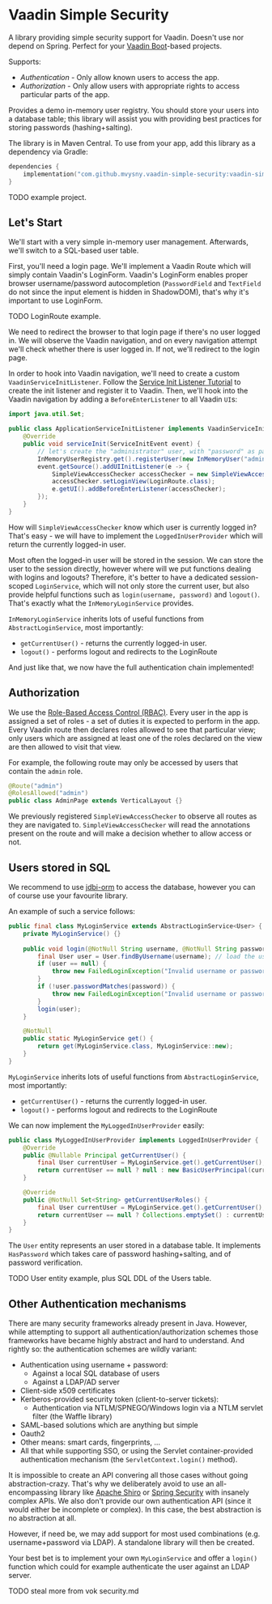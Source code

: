 # Vaadin Simple Security

A library providing simple security support for Vaadin. Doesn't use nor depend on Spring. Perfect for
your [Vaadin Boot](https://github.com/mvysny/vaadin-boot)-based projects.

Supports:

* *Authentication* - Only allow known users to access the app.
* *Authorization* - Only allow users with appropriate rights to access particular parts of the app.

Provides a demo in-memory user registry. You should store your users into a database table;
this library will assist you with providing best practices for storing passwords (hashing+salting).

The library is in Maven Central. To use from your app, add this library as a dependency via Gradle:
```kotlin
dependencies {
    implementation("com.github.mvysny.vaadin-simple-security:vaadin-simple-security:0.1")
}
```

TODO example project.

## Let's Start

We'll start with a very simple in-memory user management. Afterwards, we'll switch to a SQL-based user table.

First, you'll need a login page. We'll implement a Vaadin Route which will simply contain
Vaadin's LoginForm. Vaadin's LoginForm enables proper browser username/password autocompletion (`PasswordField` and `TextField` do not since the input element is hidden in ShadowDOM),
that's why it's important to use LoginForm.

TODO LoginRoute example.

We need to redirect the browser to that login page if there's no user logged in.
We will observe the Vaadin navigation, and on every navigation attempt we'll check
whether there is user logged in. If not, we'll redirect to the login page.

In order to hook into Vaadin navigation, we'll need to create a custom `VaadinServiceInitListener`.
Follow the [Service Init Listener Tutorial](https://vaadin.com/docs/v14/flow/advanced/tutorial-service-init-listener) to create
the init listener and register it to Vaadin. Then, we'll hook into the Vaadin navigation
by adding a `BeforeEnterListener` to all Vaadin `UI`s:

```java
import java.util.Set;

public class ApplicationServiceInitListener implements VaadinServiceInitListener {
    @Override
    public void serviceInit(ServiceInitEvent event) {
        // let's create the "administrator" user, with "password" as password, having the "admin" role.
        InMemoryUserRegistry.get().registerUser(new InMemoryUser("administrator", "password", Set.of("admin")));
        event.getSource().addUIInitListener(e -> {
            SimpleViewAccessChecker accessChecker = new SimpleViewAccessChecker(new InMemoryLoggedInUserProvider());
            accessChecker.setLoginView(LoginRoute.class);
            e.getUI().addBeforeEnterListener(accessChecker);
        });
    }
}
```

How will `SimpleViewAccessChecker` know which user is currently logged in? That's easy -
we will have to implement the `LoggedInUserProvider` which will return the currently logged-in user.

Most often the logged-in user will be stored in the session. We can store the user
to the session directly, however where will we put functions dealing with logins and logouts?
Therefore, it's better to have a dedicated session-scoped `LoginService`, which will not only store the current user,
but also provide helpful functions such as `login(username, password)` and `logout()`.
That's exactly what the `InMemoryLoginService` provides.

`InMemoryLoginService` inherits lots of useful functions from `AbstractLoginService`, most importantly:

* `getCurrentUser()` - returns the currently logged-in user.
* `logout()` - performs logout and redirects to the LoginRoute

And just like that, we now have the full authentication chain implemented!

## Authorization

We use the [Role-Based Access Control (RBAC)](https://en.wikipedia.org/wiki/Role-based_access_control).
Every user in the app is assigned
a set of roles - a set of duties it is expected to perform in the app. Every Vaadin route
then declares roles allowed to see that particular view; only users which are assigned at least one
of the roles declared on the view are then allowed to visit that view.

For example, the following route may only be accessed by users that contain the `admin` role.

```java
@Route("admin")
@RolesAllowed("admin")
public class AdminPage extends VerticalLayout {}
```

We previously registered `SimpleViewAccessChecker` to observe all routes as they are navigated to.
`SimpleViewAccessChecker` will read the annotations present on the route and will make a decision
whether to allow access or not.

## Users stored in SQL

We recommend to use [jdbi-orm](https://gitlab.com/mvysny/jdbi-orm) to access the database,
however you can of course use your favourite library.

An example of such a service follows:
```java
public final class MyLoginService extends AbstractLoginService<User> {
    private MyLoginService() {}
    
    public void login(@NotNull String username, @NotNull String password) throws LoginException {
        final User user = User.findByUsername(username); // load the user from the database
        if (user == null) {
            throw new FailedLoginException("Invalid username or password");
        }
        if (!user.passwordMatches(password)) {
            throw new FailedLoginException("Invalid username or password");
        }
        login(user);
    }

    @NotNull
    public static MyLoginService get() {
        return get(MyLoginService.class, MyLoginService::new);
    }
}
```

`MyLoginService` inherits lots of useful functions from `AbstractLoginService`, most importantly:

* `getCurrentUser()` - returns the currently logged-in user.
* `logout()` - performs logout and redirects to the LoginRoute

We can now implement the `MyLoggedInUserProvider` easily:
```java
public class MyLoggedInUserProvider implements LoggedInUserProvider {
    @Override
    public @Nullable Principal getCurrentUser() {
        final User currentUser = MyLoginService.get().getCurrentUser();
        return currentUser == null ? null : new BasicUserPrincipal(currentUser.getUsername());
    }

    @Override
    public @NotNull Set<String> getCurrentUserRoles() {
        final User currentUser = MyLoginService.get().getCurrentUser();
        return currentUser == null ? Collections.emptySet() : currentUser.getRoles();
    }
}
```

The `User` entity represents an user stored in a database table. It implements `HasPassword` which
takes care of password hashing+salting, and of password verification.

TODO User entity example, plus SQL DDL of the Users table.

## Other Authentication mechanisms

There are many security frameworks already present in Java. However, while attempting
to support all authentication/authorization schemes those frameworks have became highly
abstract and hard to understand. And rightly so: the authentication schemes are wildly
variant:

* Authentication using username + password:
    * Against a local SQL database of users
    * Against a LDAP/AD server
* Client-side x509 certificates
* Kerberos-provided security token (client-to-server tickets):
    * Authentication via NTLM/SPNEGO/Windows login via a NTLM servlet filter (the Waffle library)
* SAML-based solutions which are anything but simple
* Oauth2
* Other means: smart cards, fingerprints, ...
* All that while supporting SSO, or using the Servlet container-provided authentication mechanism
  (the `ServletContext.login()` method).

It is impossible to create an API convering all those cases without going abstraction-crazy.
That's why we deliberately avoid to use an all-encompassing library like [Apache Shiro](https://shiro.apache.org/)
or [Spring Security](https://projects.spring.io/spring-security/)
with insanely complex APIs. We also don't provide our own authentication API (since it would
either be incomplete or complex). In this case, the best abstraction is no abstraction at all.

However, if need be, we may add support for most used combinations (e.g. username+password via LDAP).
A standalone library will then be created.

Your best bet is to implement your own `MyLoginService` and offer a `login()` function which
could for example authenticate the user against an LDAP server.

TODO steal more from vok security.md
